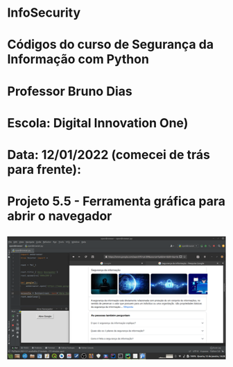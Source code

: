 # InfoSecurity
# Códigos do curso de Segurança da Informação com Python
# Professor Bruno Dias 
# Escola: Digital Innovation One)
# Data: 12/01/2022 (comecei de trás para frente):

# Projeto 5.5 - Ferramenta gráfica para abrir o navegador

## ![TkinterNavegador](https://github.com/geosidnei/InfoSecurity/blob/main/TkinterNavegador.png)
